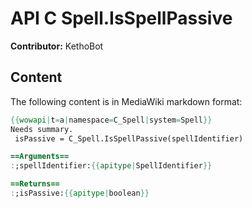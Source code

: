 # API C Spell.IsSpellPassive

**Contributor:** KethoBot

## Content

The following content is in MediaWiki markdown format:

```mediawiki
{{wowapi|t=a|namespace=C_Spell|system=Spell}}
Needs summary.
 isPassive = C_Spell.IsSpellPassive(spellIdentifier)

==Arguments==
:;spellIdentifier:{{apitype|SpellIdentifier}}

==Returns==
:;isPassive:{{apitype|boolean}}
```